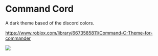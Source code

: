 # Command Cord

A dark theme based of the discord colors.

https://www.roblox.com/library/6673585811/Command-C-Theme-for-commander

![](https://src.droprblx.com/commandcordpreview.png)
